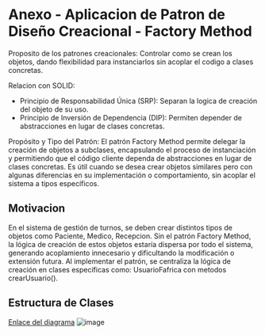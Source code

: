 # Anexo - Aplicacion de Patron de Diseño Creacional - Factory Method

Proposito de los patrones creacionales: Controlar como se crean los objetos, dando flexibilidad para instanciarlos sin acoplar el codigo a clases concretas.

Relacion con SOLID: 
* Principio de Responsabilidad Única (SRP): Separan la logica de creación del objeto de su uso.
* Principio de Inversión de Dependencia (DIP): Permiten depender de abstracciones en lugar de clases concretas.

Propósito  y  Tipo  del  Patrón:  El patrón Factory Method permite delegar la creación de objetos a subclases, encapsulando el proceso de instanciación y permitiendo que el código cliente dependa de abstracciones en lugar de clases concretas. Es útil cuando se desea crear objetos similares pero con algunas diferencias en su implementación o comportamiento, sin acoplar el sistema a tipos específicos.

## Motivacion
En el sistema de gestión de turnos, se deben crear distintos tipos de objetos como Paciente, Medico, Recepcion. Sin el patrón Factory Method, la lógica de creación de estos objetos estaría dispersa por todo el sistema, generando acoplamiento innecesario y dificultando la modificación o extensión futura. Al implementar el patrón, se centraliza la lógica de creación en clases específicas como: UsuarioFafrica con metodos crearUsuario().

## Estructura de Clases
[Enlace del diagrama](https://drive.google.com/file/d/1nf-RteAhJidvewAZJty2dPK9ZfZhDocA/view?usp=sharing)
![image](https://github.com/user-attachments/assets/a778969d-2d40-42c6-be8d-e119524eca82)
